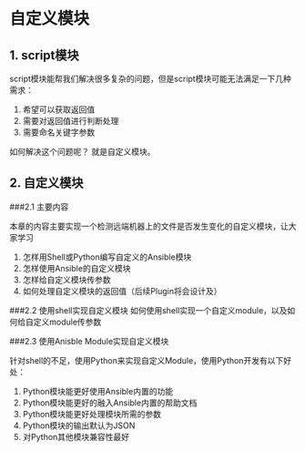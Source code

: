# 自定义模块
## 1. script模块

script模块能帮我们解决很多复杂的问题，但是script模块可能无法满足一下几种需求：

1. 希望可以获取返回值
2. 需要对返回值进行判断处理
4. 需要命名关键字参数

如何解决这个问题呢？ 就是自定义模块。		

## 2. 自定义模块
###2.1 主要内容

本章的内容主要实现一个检测远端机器上的文件是否发生变化的自定义模块，让大家学习

1. 怎样用Shell或Python编写自定义的Ansible模块
2. 怎样使用Ansible的自定义模块
3. 怎样给自定义模块传参数
4. 如何处理自定义模块的返回值（后续Plugin将会设计及）

###2.2 使用shell实现自定义模块
如何使用shell实现一个自定义module，以及如何给自定义module传参数


###2.3  使用Anisble Module实现自定义模块

针对shell的不足，使用Python来实现自定义Module，使用Python开发有以下好处：

1. Python模块能更好使用Ansible内置的功能
2. Python模块能更好的融入Ansible内置的帮助文档
3. Python模块能更好处理模块所需的参数
4. Python模块的输出默认为JSON
5. 对Python其他模块兼容性最好